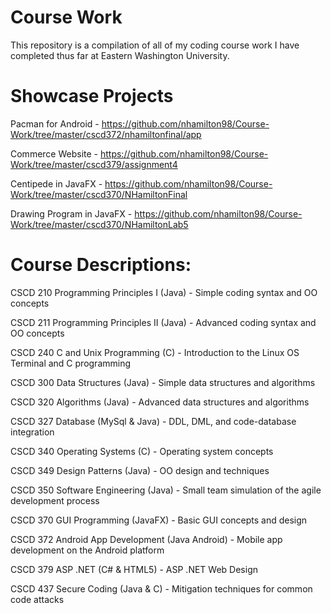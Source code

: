 # Course Work
This repository is a compilation of all of my coding course work I have completed thus far at Eastern Washington University.

# Showcase Projects

Pacman for Android - https://github.com/nhamilton98/Course-Work/tree/master/cscd372/nhamiltonfinal/app

Commerce Website - https://github.com/nhamilton98/Course-Work/tree/master/cscd379/assignment4

Centipede in JavaFX - https://github.com/nhamilton98/Course-Work/tree/master/cscd370/NHamiltonFinal

Drawing Program in JavaFX - https://github.com/nhamilton98/Course-Work/tree/master/cscd370/NHamiltonLab5

# Course Descriptions:

CSCD 210 Programming Principles I (Java) - Simple coding syntax and OO concepts

CSCD 211 Programming Principles II (Java) - Advanced coding syntax and OO concepts

CSCD 240 C and Unix Programming (C) - Introduction to the Linux OS Terminal and C programming

CSCD 300 Data Structures (Java) - Simple data structures and algorithms

CSCD 320 Algorithms (Java) - Advanced data structures and algorithms

CSCD 327 Database (MySql & Java) - DDL, DML, and code-database integration

CSCD 340 Operating Systems (C) - Operating system concepts

CSCD 349 Design Patterns (Java) - OO design and techniques

CSCD 350 Software Engineering (Java) - Small team simulation of the agile development process

CSCD 370 GUI Programming (JavaFX) - Basic GUI concepts and design

CSCD 372 Android App Development (Java Android) - Mobile app development on the Android platform

CSCD 379 ASP .NET (C# & HTML5) - ASP .NET Web Design

CSCD 437 Secure Coding (Java & C) - Mitigation techniques for common code attacks
